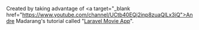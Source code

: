 Created by taking advantage of <a target="_blank href="https://www.youtube.com/channel/UCtb40EQj2inp8zuaQlLx3iQ">Andre Madarang</a>'s tutorial called "<a target="_blank" href="https://www.youtube.com/watch?v=9OKbmMqsREc&list=PLEhEHUEU3x5pYTjZze3fhYMB4Nl_WOHI4">Laravel Movie App</a>".
